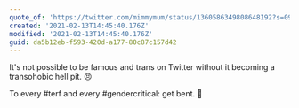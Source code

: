 ```yaml
---
quote_of: 'https://twitter.com/mimmymum/status/1360586349808648192?s=09'
created: '2021-02-13T14:45:40.176Z'
modified: '2021-02-13T14:45:40.176Z'
guid: da5b12eb-f593-420d-a177-80c87c157d42
---
```

It's not possible to be famous and trans on Twitter without it becoming a transohobic hell pit. 😠

To every #terf and every #gendercritical: get bent. 🖕
